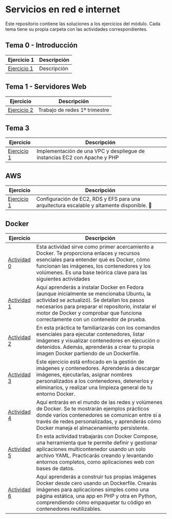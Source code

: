 # Servicios en red e internet

Este repositorio contiene las soluciones a los ejercicios del módulo. Cada tema tiene su propia carpeta con las actividades correspondientes.

## Tema 0 - Introducción

| Ejercicio 1 | Descripción  |
|-------------|--------------|
| [Ejercicio 1](https://github.com/abelsr-2005/Servicios-en-Red-e-Internet/blob/main/Tema0/Ejercicio1/README.md) | Descripción  |

## Tema 1 - Servidores Web

| Ejercicio | Descripción  |
|-------------|--------------|
| [Ejercicio 2](Tema1/Práctica2.MD)| Trabajo de redes 1º trimestre |

## Tema 3

| Ejercicio | Descripción  |
|-------------|--------------|
| [Ejercicio 1](Tema3/Readme.MD) | Implementación de una VPC y despliegue de instancias EC2 con Apache y PHP |

## AWS

| Ejercicio | Descripción  |
|-------------|--------------|
| [Ejercicio 1](https://github.com/abelsr-2005/Servicios-en-Red-e-Internet/blob/main/AWS/README.md) | Configuración de EC2, RDS y EFS para una arquitectura escalable y altamente disponible. 🚀 |

## Docker

| Ejercicio | Descripción  |
|-------------|--------------|
| [Actividad 0](Docker/Actividad0.MD) | Esta actividad sirve como primer acercamiento a Docker. Te proporciona enlaces y recursos esenciales para entender qué es Docker, cómo funcionan las imágenes, los contenedores y los volúmenes. Es una base teórica clave para las siguientes actividades |
| [Actividad 1](Docker/Docker-Activity-1.md) | Aquí aprenderás a instalar Docker en Fedora (aunque inicialmente se mencionaba Ubuntu, la actividad se actualizó). Se detallan los pasos necesarios para preparar el repositorio, instalar el motor de Docker y comprobar que funciona correctamente con un contenedor de prueba. |
| [Actividad 2](Docker/Docker-Activity-2.md) | En esta práctica te familiarizarás con los comandos esenciales para ejecutar contenedores, listar imágenes y visualizar contenedores en ejecución o detenidos. Además, aprenderás a crear tu propia imagen Docker partiendo de un Dockerfile. |
| [Actividad 3](Docker/Docker-Activity-3.md) | Este ejercicio está enfocado en la gestión de imágenes y contenedores. Aprenderás a descargar imágenes, ejecutarlas, asignar nombres personalizados a los contenedores, detenerlos y eliminarlos, y realizar una limpieza general de tu entorno Docker. |
| [Actividad 4](Docker/Docker-Activity-4.md) | Aquí entrarás en el mundo de las redes y volúmenes de Docker. Se te mostrarán ejemplos prácticos donde varios contenedores se comunican entre sí a través de redes personalizadas, y aprenderás cómo Docker maneja el almacenamiento persistente. |
| [Actividad 5](Docker/Docker-Activity-5.md) | En esta actividad trabajarás con Docker Compose, una herramienta que te permite definir y gestionar aplicaciones multicontenedor usando un solo archivo YAML. Practicarás creando y levantando entornos completos, como aplicaciones web con bases de datos. |
| [Actividad 6](Docker/Docker-Activity-6.md) | Aquí aprenderás a construir tus propias imágenes Docker desde cero usando un Dockerfile. Crearás imágenes para aplicaciones simples como una página estática, una app en PHP y otra en Python, comprendiendo cómo empaquetar tu código en contenedores reutilizables. |
